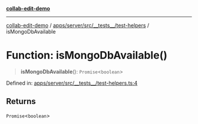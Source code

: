 [**collab-edit-demo**](../../../../../../README.md)

***

[collab-edit-demo](../../../../../../README.md) / [apps/server/src/\_\_tests\_\_/test-helpers](../README.md) / isMongoDbAvailable

# Function: isMongoDbAvailable()

> **isMongoDbAvailable**(): `Promise`\<`boolean`\>

Defined in: [apps/server/src/\_\_tests\_\_/test-helpers.ts:4](https://github.com/austyle-io/pub-sub-demo/blob/facd25f09850fc4e78e94ce267c52e173d869933/apps/server/src/__tests__/test-helpers.ts#L4)

## Returns

`Promise`\<`boolean`\>
